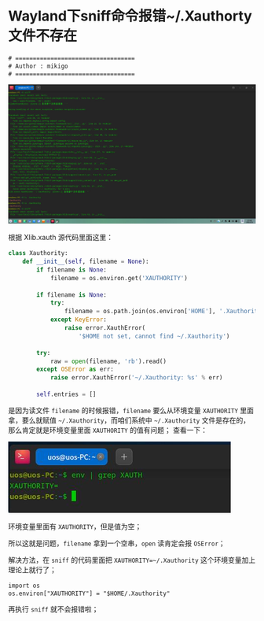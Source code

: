 # Wayland下sniff命令报错~/.Xauthorty文件不存在

```shell
# ==================================
# Author : mikigo
# ==================================
```

![](../img/faq/sniff_error.png)

根据 Xlib.xauth 源代码里面这里：

```python
class Xauthority:
    def __init__(self, filename = None):
        if filename is None:
            filename = os.environ.get('XAUTHORITY')

        if filename is None:
            try:
                filename = os.path.join(os.environ['HOME'], '.Xauthority')
            except KeyError:
                raise error.XauthError(
                    '$HOME not set, cannot find ~/.Xauthority')

        try:
            raw = open(filename, 'rb').read()
        except OSError as err:
            raise error.XauthError('~/.Xauthority: %s' % err)

        self.entries = []
```



是因为读文件 `filename` 的时候报错，`filename` 要么从环境变量 `XAUTHORITY` 里面拿，要么就赋值 `~/.Xauthority`，而咱们系统中 `~/.Xauthority` 文件是存在的，那么肯定就是环境变量里面 `XAUTHORITY` 的值有问题；
查看一下：

![](../img/faq/sniff_error2.png)


环境变量里面有 `XAUTHORITY`，但是值为空；

所以这就是问题，`filename` 拿到一个空串，`open` 读肯定会报 `OSError`；

解决方法，在 `sniff` 的代码里面把 `XAUTHORITY=~/.Xauthority` 这个环境变量加上理论上就行了；

```
import os
os.environ["XAUTHORITY"] = "$HOME/.Xauthority"
```

再执行 `sniff` 就不会报错啦；